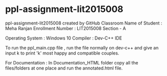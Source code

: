 # ppl-assignment-lit2015008
ppl-assignment-lit2015008 created by GitHub Classroom
Name of Student : Meha Ranjan
Enrollment Number : LIT2015008
Section - A

Operating System : Windows 10 Compiler : Dev-C++ IDE

To run the ppl_main.cpp file , run the file normally on dev-c++ and give an input k to print 'k' most happy and compatible couples.

For Documentation : In Documentation_HTML folder copy all the files/folders at one place and run the annotated.html file.

